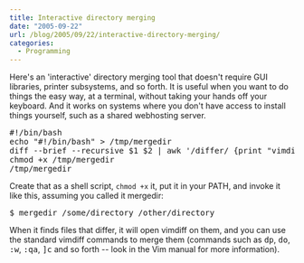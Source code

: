 ```yaml
---
title: Interactive directory merging
date: "2005-09-22"
url: /blog/2005/09/22/interactive-directory-merging/
categories:
  - Programming
---
```

Here's an 'interactive' directory merging tool that doesn't require GUI libraries, printer subsystems, and so forth. It is useful when you want to do things the easy way, at a terminal, without taking your hands off your keyboard. And it works on systems where you don't have access to install things yourself, such as a shared webhosting server.

<pre>#!/bin/bash
echo "#!/bin/bash" > /tmp/mergedir
diff --brief --recursive $1 $2 | awk '/differ/ {print "vimdiff " $2 " " $4 ";"}' >> /tmp/mergedir
chmod +x /tmp/mergedir
/tmp/mergedir</pre>

Create that as a shell script, `chmod +x` it, put it in your PATH, and invoke it like this, assuming you called it mergedir:

<pre>$ mergedir /some/directory /other/directory</pre>

When it finds files that differ, it will open vimdiff on them, and you can use the standard vimdiff commands to merge them (commands such as <kbd>dp</kbd>, <kbd>do</kbd>, <kbd>:w</kbd>, <kbd>:qa</kbd>, <kbd>]c</kbd> and so forth -- look in the Vim manual for more information).
